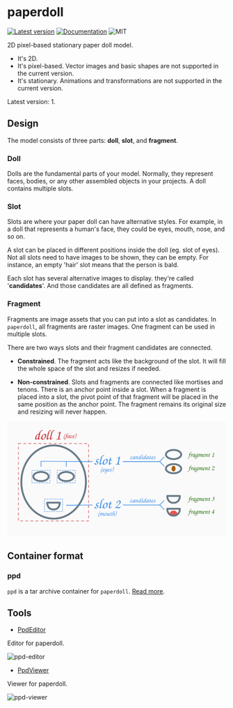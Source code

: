 # paperdoll

[![Latest version](https://img.shields.io/crates/v/paperdoll.svg)](https://crates.io/crates/paperdoll)
[![Documentation](https://docs.rs/paperdoll/badge.svg)](https://docs.rs/paperdoll)
![MIT](https://img.shields.io/badge/license-MIT-blue.svg)

2D pixel-based stationary paper doll model.

- It's 2D.
- It's pixel-based. Vector images and basic shapes are not supported in the current version.
- It's stationary. Animations and transformations are not supported in the current version.

Latest version: 1.

## Design

The model consists of three parts: **doll**, **slot**, and **fragment**.

### Doll

Dolls are the fundamental parts of your model. Normally, they represent faces, bodies, or any other assembled objects in your projects. A doll contains multiple slots.

### Slot

Slots are where your paper doll can have alternative styles. For example, in a doll that represents a human's face, they could be eyes, mouth, nose, and so on.

A slot can be placed in different positions inside the doll (eg. slot of eyes). Not all slots need to have images to be shown, they can be empty. For instance, an empty 'hair' slot means that the person is bald.

Each slot has several alternative images to display. they're called '**candidates**'. And those candidates are all defined as fragments.

### Fragment

Fragments are image assets that you can put into a slot as candidates. In `paperdoll`, all fragments are raster images. One fragment can be used in multiple slots.

There are two ways slots and their fragment candidates are connected.

- **Constrained**. The fragment acts like the background of the slot. It will fill the whole space of the slot and resizes if needed.

- **Non-constrained**. Slots and fragments are connected like mortises and tenons. There is an anchor point inside a slot. When a fragment is placed into a slot, the pivot point of that fragment will be placed in the same position as the anchor point. The fragment remains its original size and resizing will never happen.

![core-concept](https://raw.githubusercontent.com/fralonra/paperdoll/master/doc/paperdoll-concept.png)

## Container format

### ppd

`ppd` is a tar archive container for `paperdoll`. [Read more](https://github.com/fralonra/paperdoll-tar).

## Tools

- [PpdEditor](https://github.com/fralonra/ppd-editor)

Editor for paperdoll.

![ppd-editor](https://raw.githubusercontent.com/fralonra/ppd-editor/master/resources/docs/ppd-editor.png)

- [PpdViewer](https://github.com/fralonra/ppd-editor)

Viewer for paperdoll.

![ppd-viewer](https://raw.githubusercontent.com/fralonra/ppd-editor/master/resources/docs/ppd-viewer.png)
